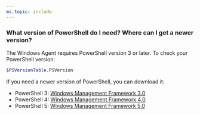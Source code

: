 ```yaml
---
ms.topic: include
---
```


<h3 id="powershell-version">What version of PowerShell do I need? Where can I get a newer version?</h3>

The Windows Agent requires PowerShell version 3 or later. To check your PowerShell version:

```bash
$PSVersionTable.PSVersion
```

If you need a newer version of PowerShell, you can download it:

* PowerShell 3: [Windows Management Framework 3.0](http://www.microsoft.com/download/details.aspx?id=34595)
* PowerShell 4: [Windows Management Framework 4.0](http://www.microsoft.com/download/details.aspx?id=40855)
* PowerShell 5: [Windows Management Framework 5.0](https://www.microsoft.com/download/details.aspx?id=50395)

